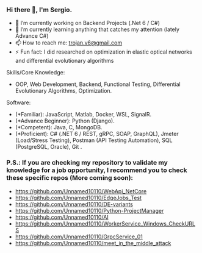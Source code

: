 ### Hi there 👋, I'm Sergio.

- 🔭 I’m currently working on Backend Projects (.Net 6 / C#)
- 🌱 I’m currently learning anything that catches my attention (lately Advance C#)
- 📫 How to reach me: trojan.v6@gmail.com
- ⚡ Fun fact: I did researched on optimization in elastic optical networks and differential evolutionary algorithms

Skills/Core Knowledge:
-    OOP, Web Development, Backend, Functional Testing, Differential Evolutionary Algorithms, Optimization.

Software:

-    (*Familiar): JavaScript, Matlab, Docker, WSL, SignalR.
-    (*Advance Beginner): Python (Django).
-    (*Competent): Java, C, MongoDB.
-    (*Proficient): C# (.NET 6 / REST, gRPC, SOAP, GraphQL), Jmeter (Load/Stress Testing), Postman (API Testing Automation), SQL (PostgreSQL, Oracle), Git .

### P.S.: If you are checking my repository to validate my knowledge for a job opportunity, I recommend you to check these specific repos (More coming soon):
- https://github.com/Unnamed10110/WebApi_NetCore
- https://github.com/Unnamed10110/EdgeJobs_Test
- https://github.com/Unnamed10110/DE-variants
- https://github.com/Unnamed10110/Python-ProjectManager
- https://github.com/Unnamed10110/AI
- https://github.com/Unnamed10110/WorkerService_Windows_CheckURLS
- https://github.com/Unnamed10110/GrpcService_01
- https://github.com/Unnamed10110/meet_in_the_middle_attack


<!--
**Unnamed10110/Unnamed10110** is a ✨ _special_ ✨ repository because its `README.md` (this file) appears on your GitHub profile.

Here are some ideas to get you started:

- 🔭 I’m currently working on ...
- 🌱 I’m currently learning ...
- 👯 I’m looking to collaborate on ...
- 🤔 I’m looking for help with ...
- 💬 Ask me about ...
- 📫 How to reach me: ...
- 😄 Pronouns: ...
- ⚡ Fun fact: ...
-->
